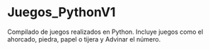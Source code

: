 # Juegos_PythonV1
Compilado de juegos realizados en Python. Incluye juegos como el ahorcado, piedra, papel o tijera y Advinar el número.
